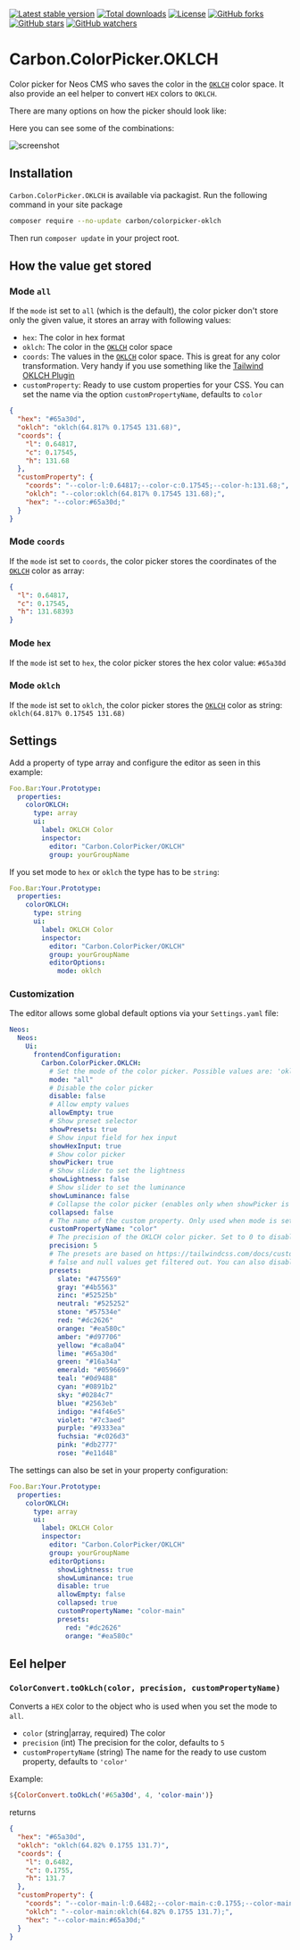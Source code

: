 [![Latest stable version]][packagist] [![Total downloads]][packagist] [![License]][packagist] [![GitHub forks]][fork] [![GitHub stars]][stargazers] [![GitHub watchers]][subscription]

# Carbon.ColorPicker.OKLCH

Color picker for Neos CMS who saves the color in the [`OKLCH`] color space. It also provide an eel helper to convert
`HEX` colors to `OKLCH`.

There are many options on how the picker should look like:

Here you can see some of the combinations:

![screenshot]

## Installation

`Carbon.ColorPicker.OKLCH` is available via packagist.
Run the following command in your site package

```bash
composer require --no-update carbon/colorpicker-oklch
```

Then run `composer update` in your project root.

## How the value get stored

### Mode `all`

If the `mode` ist set to `all` (which is the default), the color picker don't store only the given value, it stores an array with following values:

- `hex`: The color in hex format
- `oklch`: The color in the [`OKLCH`] color space
- `coords`: The values in the [`OKLCH`] color space. This is great for any color transformation. Very handy if you use something like the [Tailwind OKLCH Plugin]
- `customProperty`: Ready to use custom properties for your CSS. You can set the name via the option `customPropertyName`, defaults to `color`

```json
{
  "hex": "#65a30d",
  "oklch": "oklch(64.817% 0.17545 131.68)",
  "coords": {
    "l": 0.64817,
    "c": 0.17545,
    "h": 131.68
  },
  "customProperty": {
    "coords": "--color-l:0.64817;--color-c:0.17545;--color-h:131.68;",
    "oklch": "--color:oklch(64.817% 0.17545 131.68);",
    "hex": "--color:#65a30d;"
  }
}
```

### Mode `coords`

If the `mode` ist set to `coords`, the color picker stores the coordinates of the [`OKLCH`] color as array:

```json
{
  "l": 0.64817,
  "c": 0.17545,
  "h": 131.68393
}
```

### Mode `hex`

If the `mode` ist set to `hex`, the color picker stores the hex color value: `#65a30d`

### Mode `oklch`

If the `mode` ist set to `oklch`, the color picker stores the [`OKLCH`] color as string: `oklch(64.817% 0.17545 131.68)`

## Settings

Add a property of type array and configure the editor as seen in this example:

```yaml
Foo.Bar:Your.Prototype:
  properties:
    colorOKLCH:
      type: array
      ui:
        label: OKLCH Color
        inspector:
          editor: "Carbon.ColorPicker/OKLCH"
          group: yourGroupName
```

If you set mode to `hex` or `oklch` the type has to be `string`:

```yaml
Foo.Bar:Your.Prototype:
  properties:
    colorOKLCH:
      type: string
      ui:
        label: OKLCH Color
        inspector:
          editor: "Carbon.ColorPicker/OKLCH"
          group: yourGroupName
          editorOptions:
            mode: oklch
```

### Customization

The editor allows some global default options via your `Settings.yaml` file:

```yaml
Neos:
  Neos:
    Ui:
      frontendConfiguration:
        Carbon.ColorPicker.OKLCH:
          # Set the mode of the color picker. Possible values are: 'oklch', 'hex', 'coords', 'all'
          mode: "all"
          # Disable the color picker
          disable: false
          # Allow empty values
          allowEmpty: true
          # Show preset selector
          showPresets: true
          # Show input field for hex input
          showHexInput: true
          # Show color picker
          showPicker: true
          # Show slider to set the lightness
          showLightness: false
          # Show slider to set the luminance
          showLuminance: false
          # Collapse the color picker (enables only when showPicker is true)
          collapsed: false
          # The name of the custom property. Only used when mode is set to 'all'
          customPropertyName: "color"
          # The precision of the OKLCH color picker. Set to 0 to disable rounding and use the raw values.
          precision: 5
          # The presets are based on https://tailwindcss.com/docs/customizing-colors with the key 600
          # false and null values get filtered out. You can also disable all presets with presets: false
          presets:
            slate: "#475569"
            gray: "#4b5563"
            zinc: "#52525b"
            neutral: "#525252"
            stone: "#57534e"
            red: "#dc2626"
            orange: "#ea580c"
            amber: "#d97706"
            yellow: "#ca8a04"
            lime: "#65a30d"
            green: "#16a34a"
            emerald: "#059669"
            teal: "#0d9488"
            cyan: "#0891b2"
            sky: "#0284c7"
            blue: "#2563eb"
            indigo: "#4f46e5"
            violet: "#7c3aed"
            purple: "#9333ea"
            fuchsia: "#c026d3"
            pink: "#db2777"
            rose: "#e11d48"
```

The settings can also be set in your property configuration:

```yaml
Foo.Bar:Your.Prototype:
  properties:
    colorOKLCH:
      type: array
      ui:
        label: OKLCH Color
        inspector:
          editor: "Carbon.ColorPicker/OKLCH"
          group: yourGroupName
          editorOptions:
            showLightness: true
            showLuminance: true
            disable: true
            allowEmpty: false
            collapsed: true
            customPropertyName: "color-main"
            presets:
              red: "#dc2626"
              orange: "#ea580c"
```

## Eel helper

### `ColorConvert.toOkLch(color, precision, customPropertyName)`

Converts a `HEX` color to the object who is used when you set the mode to `all`.

- `color` (string|array, required) The color
- `precision` (int) The precision for the color, defaults to `5`
- `customPropertyName` (string) The name for the ready to use custom property, defaults to `'color'`

Example:

```elm
${ColorConvert.toOkLch('#65a30d', 4, 'color-main')}
```

returns

```json
{
  "hex": "#65a30d",
  "oklch": "oklch(64.82% 0.1755 131.7)",
  "coords": {
    "l": 0.6482,
    "c": 0.1755,
    "h": 131.7
  },
  "customProperty": {
    "coords": "--color-main-l:0.6482;--color-main-c:0.1755;--color-main-h:131.7;",
    "oklch": "--color-main:oklch(64.82% 0.1755 131.7);",
    "hex": "--color-main:#65a30d;"
  }
}
```

[screenshot]: https://github.com/CarbonPackages/Carbon.ColorPicker.OKLCH/assets/4510166/b604eb5a-cce6-4fb2-829d-d0c091be9758
[tailwind oklch plugin]: https://github.com/MartijnCuppens/tailwindcss-oklch
[`oklch`]: https://developer.mozilla.org/en-US/docs/Web/CSS/color_value/oklch
[packagist]: https://packagist.org/packages/carbon/colorpicker-oklch
[latest stable version]: https://poser.pugx.org/carbon/colorpicker-oklch/v/stable
[total downloads]: https://poser.pugx.org/carbon/colorpicker-oklch/downloads
[license]: https://poser.pugx.org/carbon/colorpicker-oklch/license
[github forks]: https://img.shields.io/github/forks/CarbonPackages/Carbon.ColorPicker.OKLCH.svg?style=social&label=Fork
[github stars]: https://img.shields.io/github/stars/CarbonPackages/Carbon.ColorPicker.OKLCH.svg?style=social&label=Stars
[github watchers]: https://img.shields.io/github/watchers/CarbonPackages/Carbon.ColorPicker.OKLCH.svg?style=social&label=Watch
[fork]: https://github.com/CarbonPackages/Carbon.ColorPicker.OKLCH/fork
[stargazers]: https://github.com/CarbonPackages/Carbon.ColorPicker.OKLCH/stargazers
[subscription]: https://github.com/CarbonPackages/Carbon.ColorPicker.OKLCH/subscription

